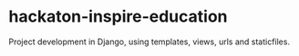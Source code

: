 # hackaton-inspire-education
Project development in Django, using templates, views, urls and staticfiles.
